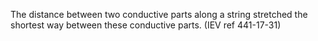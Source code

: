 The distance between two conductive parts along a string stretched the shortest way between these conductive parts. (IEV ref 441-17-31)
